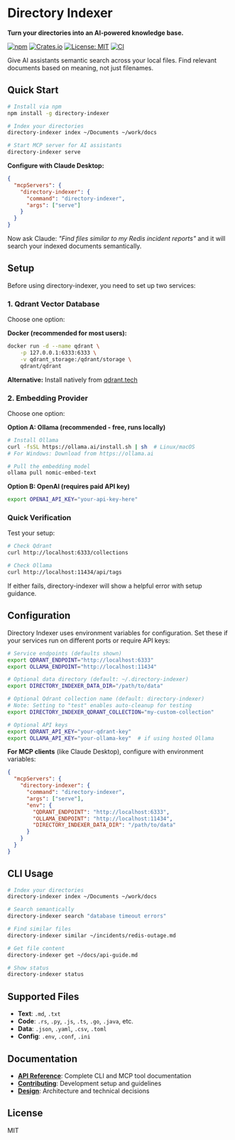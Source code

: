# Directory Indexer

**Turn your directories into an AI-powered knowledge base.**

[![npm](https://img.shields.io/npm/v/directory-indexer)](https://npmjs.com/package/directory-indexer)
[![Crates.io](https://img.shields.io/crates/v/directory-indexer)](https://crates.io/crates/directory-indexer)
[![License: MIT](https://img.shields.io/badge/License-MIT-green.svg)](https://opensource.org/licenses/MIT)
[![CI](https://github.com/peteretelej/directory-indexer/workflows/CI/badge.svg)](https://github.com/peteretelej/directory-indexer/actions)

Give AI assistants semantic search across your local files. Find relevant documents based on meaning, not just filenames.

## Quick Start

```bash
# Install via npm
npm install -g directory-indexer

# Index your directories
directory-indexer index ~/Documents ~/work/docs

# Start MCP server for AI assistants
directory-indexer serve
```

**Configure with Claude Desktop:**

```json
{
  "mcpServers": {
    "directory-indexer": {
      "command": "directory-indexer",
      "args": ["serve"]
    }
  }
}
```

Now ask Claude: _"Find files similar to my Redis incident reports"_ and it will search your indexed documents semantically.

## Setup

Before using directory-indexer, you need to set up two services:

### 1. Qdrant Vector Database

Choose one option:

**Docker (recommended for most users):**
```bash
docker run -d --name qdrant \
    -p 127.0.0.1:6333:6333 \
    -v qdrant_storage:/qdrant/storage \
    qdrant/qdrant
```

**Alternative:** Install natively from [qdrant.tech](https://qdrant.tech/documentation/guides/installation/)

### 2. Embedding Provider

Choose one option:

**Option A: Ollama (recommended - free, runs locally)**
```bash
# Install Ollama
curl -fsSL https://ollama.ai/install.sh | sh  # Linux/macOS
# For Windows: Download from https://ollama.ai

# Pull the embedding model
ollama pull nomic-embed-text
```

**Option B: OpenAI (requires paid API key)**
```bash
export OPENAI_API_KEY="your-api-key-here"
```

### Quick Verification

Test your setup:
```bash
# Check Qdrant
curl http://localhost:6333/collections

# Check Ollama  
curl http://localhost:11434/api/tags
```

If either fails, directory-indexer will show a helpful error with setup guidance.

## Configuration

Directory Indexer uses environment variables for configuration. Set these if your services run on different ports or require API keys:

```bash
# Service endpoints (defaults shown)
export QDRANT_ENDPOINT="http://localhost:6333"
export OLLAMA_ENDPOINT="http://localhost:11434"

# Optional data directory (default: ~/.directory-indexer)
export DIRECTORY_INDEXER_DATA_DIR="/path/to/data"

# Optional Qdrant collection name (default: directory-indexer)
# Note: Setting to "test" enables auto-cleanup for testing
export DIRECTORY_INDEXER_QDRANT_COLLECTION="my-custom-collection"

# Optional API keys
export QDRANT_API_KEY="your-qdrant-key"
export OLLAMA_API_KEY="your-ollama-key"  # if using hosted Ollama
```

**For MCP clients** (like Claude Desktop), configure with environment variables:

```json
{
  "mcpServers": {
    "directory-indexer": {
      "command": "directory-indexer",
      "args": ["serve"],
      "env": {
        "QDRANT_ENDPOINT": "http://localhost:6333",
        "OLLAMA_ENDPOINT": "http://localhost:11434",
        "DIRECTORY_INDEXER_DATA_DIR": "/path/to/data"
      }
    }
  }
}
```

## CLI Usage

```bash
# Index your directories
directory-indexer index ~/Documents ~/work/docs

# Search semantically
directory-indexer search "database timeout errors"

# Find similar files
directory-indexer similar ~/incidents/redis-outage.md

# Get file content
directory-indexer get ~/docs/api-guide.md

# Show status
directory-indexer status
```

## Supported Files

- **Text**: `.md`, `.txt`
- **Code**: `.rs`, `.py`, `.js`, `.ts`, `.go`, `.java`, etc.
- **Data**: `.json`, `.yaml`, `.csv`, `.toml`
- **Config**: `.env`, `.conf`, `.ini`

## Documentation

- **[API Reference](docs/designs/API.md)**: Complete CLI and MCP tool documentation
- **[Contributing](docs/CONTRIBUTING.md)**: Development setup and guidelines
- **[Design](docs/design.md)**: Architecture and technical decisions

## License

MIT
